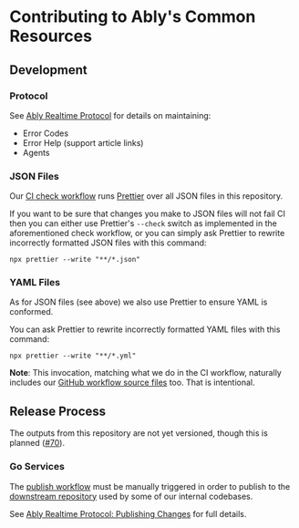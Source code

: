# Contributing to Ably's Common Resources

## Development

### Protocol

See [Ably Realtime Protocol](protocol) for details on maintaining:

- Error Codes
- Error Help (support article links)
- Agents

### JSON Files

Our [CI check workflow](.github/workflows/check.yml) runs [Prettier](https://prettier.io/) over all JSON files in this repository.

If you want to be sure that changes you make to JSON files will not fail CI then you can either use Prettier's `--check` switch as implemented in the aforementioned check workflow, or you can simply ask Prettier to rewrite incorrectly formatted JSON files with this command:

    npx prettier --write "**/*.json"

### YAML Files

As for JSON files (see above) we also use Prettier to ensure YAML is conformed.

You can ask Prettier to rewrite incorrectly formatted YAML files with this command:

    npx prettier --write "**/*.yml"

**Note**:
This invocation, matching what we do in the CI workflow, naturally includes our [GitHub workflow source files](.github/workflows) too.
That is intentional.

## Release Process

The outputs from this repository are not yet versioned, though this is planned ([#70](https://github.com/ably/ably-common/issues/70)).

### Go Services

The [publish workflow](.github/workflows/publish.yml) must be manually triggered in order to publish to the [downstream repository](https://github.com/ably/ably-common-go) used by some of our internal codebases.

See [Ably Realtime Protocol: Publishing Changes](protocol#publishing-changes) for full details.
